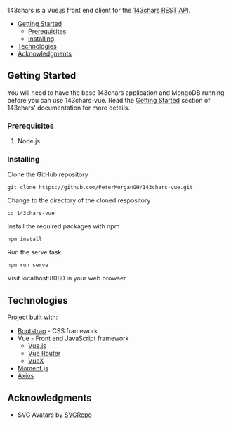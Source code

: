 143chars is a Vue.js front end client for the [143chars REST API](https://github.com/PeterMorganGH/143chars).

- [Getting Started](#getting-started)
  - [Prerequisites](#prerequisites)
  - [Installing](#installing)
- [Technologies](#technologies)
- [Acknowledgments](#acknowledgments)

## Getting Started

You will need to have the base 143chars application and MongoDB running before you can use 143chars-vue. Read the [Getting Started](https://github.com/PeterMorganGH/143chars#getting-started) section of 143chars' documentation for more details.

### Prerequisites

1. Node.js

### Installing

Clone the GitHub repository

```
git clone https://github.com/PeterMorganGH/143chars-vue.git
```

Change to the directory of the cloned respository

```
cd 143chars-vue
```

Install the required packages with npm

```
npm install
```

Run the serve task

```
npm run serve
```

Visit localhost:8080 in your web browser

## Technologies

Project built with:

- [Bootstrap](https://getbootstrap.com/) - CSS framework
- Vue - Front end JavaScript framework
  - [Vue.js](https://vuejs.org/)
  - [Vue Router](https://router.vuejs.org/)
  - [VueX](https://vuex.vuejs.org/)
- [Moment.js](https://momentjs.com/)
- [Axios](https://github.com/axios/axios)

## Acknowledgments

- SVG Avatars by [SVGRepo](https://www.svgrepo.com)
